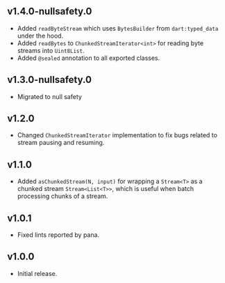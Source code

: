 ## v1.4.0-nullsafety.0
- Added `readByteStream` which uses `BytesBuilder` from `dart:typed_data` under
  the hood.
- Added `readBytes` to `ChunkedStreamIterator<int>` for reading byte streams
  into `Uint8List`.
- Added `@sealed` annotation to all exported classes.

## v1.3.0-nullsafety.0

- Migrated to null safety

## v1.2.0

- Changed `ChunkedStreamIterator` implementation to fix bugs related to
  stream pausing and resuming.

## v1.1.0

- Added `asChunkedStream(N, input)` for wrapping a `Stream<T>` as a
  chunked stream `Stream<List<T>>`, which is useful when batch processing
  chunks of a stream.

## v1.0.1

- Fixed lints reported by pana.

## v1.0.0

- Initial release.
